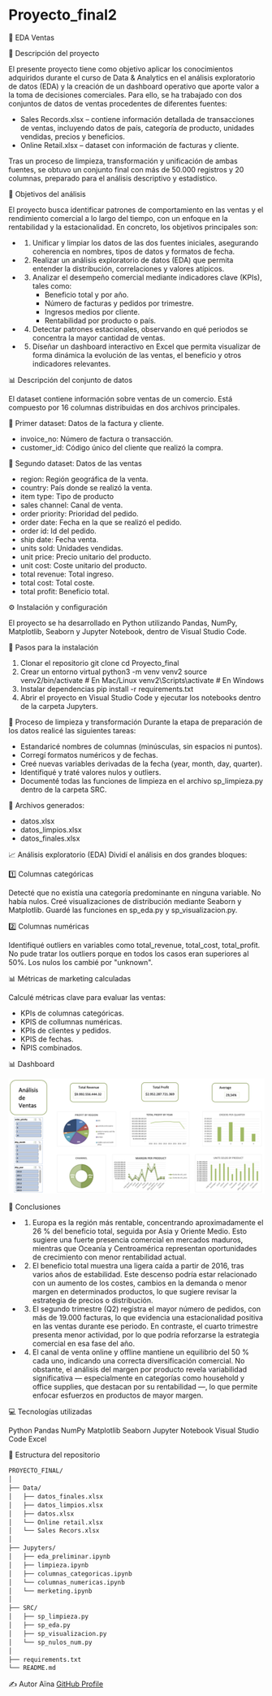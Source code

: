 # Proyecto_final2
🏦 EDA Ventas

📘 Descripción del proyecto

El presente proyecto tiene como objetivo aplicar los conocimientos adquiridos durante el curso de Data & Analytics en el análisis exploratorio de datos (EDA) y la creación de un dashboard operativo que aporte valor a la toma de decisiones comerciales.
Para ello, se ha trabajado con dos conjuntos de datos de ventas procedentes de diferentes fuentes:
- Sales Records.xlsx – contiene información detallada de transacciones de ventas, incluyendo datos de país, categoría de producto, unidades vendidas, precios y beneficios.
- Online Retail.xlsx – dataset con información de facturas y cliente.

Tras un proceso de limpieza, transformación y unificación de ambas fuentes, se obtuvo un conjunto final con más de 50.000 registros y 20 columnas, preparado para el análisis descriptivo y estadístico.

🎯 Objetivos del análisis

El proyecto busca identificar patrones de comportamiento en las ventas y el rendimiento comercial a lo largo del tiempo, con un enfoque en la rentabilidad y la estacionalidad.
En concreto, los objetivos principales son:
- 1. Unificar y limpiar los datos de las dos fuentes iniciales, asegurando coherencia en nombres, tipos de datos y formatos de fecha.
- 2. Realizar un análisis exploratorio de datos (EDA) que permita entender la distribución, correlaciones y valores atípicos.
- 3. Analizar el desempeño comercial mediante indicadores clave (KPIs), tales como:
      - Beneficio total y por año.
      - Número de facturas y pedidos por trimestre.
      - Ingresos medios por cliente.
      - Rentabilidad por producto o país.
- 4. Detectar patrones estacionales, observando en qué periodos se concentra la mayor cantidad de ventas.
- 5. Diseñar un dashboard interactivo en Excel que permita visualizar de forma dinámica la evolución de las ventas, el beneficio y otros indicadores relevantes.

📊 Descripción del conjunto de datos

El dataset contiene información sobre ventas de un comercio. Está compuesto por 16 columnas distribuidas en dos archivos principales.

🧩 Primer dataset: Datos de la factura y cliente.

- invoice_no: Número de factura o transacción. 
- customer_id: Código único del cliente que realizó la compra.

👥 Segundo dataset: Datos de las ventas

- region: Región geográfica de la venta.
- country: País donde se realizó la venta.
- item type: Tipo de producto
- sales channel: Canal de venta.
- order priority: Prioridad del pedido.
- order date: Fecha en la que se realizó el pedido.
- order id: Id del pedido.
- ship date: Fecha venta.
- units sold: Unidades vendidas.
- unit price: Precio unitario del producto.
- unit cost: Coste unitario del producto.
- total revenue: Total ingreso.
- total cost: Total coste.
- total profit: Beneficio total.

⚙️ Instalación y configuración 

El proyecto se ha desarrollado en Python utilizando Pandas, NumPy, Matplotlib, Seaborn y Jupyter Notebook, dentro de Visual Studio Code.

🔧 Pasos para la instalación

  1. Clonar el repositorio
  git clone 
  cd Proyecto_final
  2. Crear un entorno virtual
  python3 -m venv venv2
  source venv2/bin/activate   # En Mac/Linux
  venv2\Scripts\activate      # En Windows
  3. Instalar dependencias
  pip install -r requirements.txt
  4. Abrir el proyecto en Visual Studio Code y ejecutar los notebooks dentro de la carpeta Jupyters.

🧹 Proceso de limpieza y transformación Durante la etapa de preparación de los datos realicé las siguientes tareas:

- Estandaricé nombres de columnas (minúsculas, sin espacios ni puntos).
- Corregí formatos numéricos y de fechas.
- Creé nuevas variables derivadas de la fecha (year, month, day, quarter).
- Identifiqué y traté valores nulos y outliers.
- Documenté todas las funciones de limpieza en el archivo sp_limpieza.py dentro de la carpeta SRC.

📁 Archivos generados: 
- datos.xlsx
- datos_limpios.xlsx
- datos_finales.xlsx

📈 Análisis exploratorio (EDA) Dividí el análisis en dos grandes bloques:

1️⃣ Columnas categóricas

Detecté que no existía una categoría predominante en ninguna variable.
No había nulos.
Creé visualizaciones de distribución mediante Seaborn y Matplotlib.
Guardé las funciones en sp_eda.py y sp_visualizacion.py.

2️⃣ Columnas numéricas

Identifiqué outliers en variables como total_revenue, total_cost, total_profit.
No pude tratar los outliers porque en todos los casos eran superiores al 50%.
Los nulos los cambié por "unknown".

📊 Métricas de marketing calculadas

Calculé métricas clave para evaluar las ventas:

- KPIs de columnas categóricas.
- KPIS de collumnas numéricas.
- KPIs de clientes y pedidos.
- KPIS de fechas.
- ÑPIS combinados.

📊 Dashboard


<div style="text-align: center;">
   <img src="Dashboard.png" alt="Esquema" />
   </div>


🧭 Conclusiones 

- 1. Europa es la región más rentable, concentrando aproximadamente el 26 % del beneficio total, seguida por Asia y Oriente Medio. Esto sugiere una fuerte presencia comercial en mercados maduros, mientras que Oceanía y Centroamérica representan oportunidades de crecimiento con menor rentabilidad actual.
- 2. El beneficio total muestra una ligera caída a partir de 2016, tras varios años de estabilidad. Este descenso podría estar relacionado con un aumento de los costes, cambios en la demanda o menor margen en determinados productos, lo que sugiere revisar la estrategia de precios o distribución.
- 3. El segundo trimestre (Q2) registra el mayor número de pedidos, con más de 19.000 facturas, lo que evidencia una estacionalidad positiva en las ventas durante ese periodo. En contraste, el cuarto trimestre presenta menor actividad, por lo que podría reforzarse la estrategia comercial en esa fase del año.
- 4. El canal de venta online y offline mantiene un equilibrio del 50 % cada uno, indicando una correcta diversificación comercial. No obstante, el análisis del margen por producto revela variabilidad significativa — especialmente en categorías como household y office supplies, que destacan por su rentabilidad —, lo que permite enfocar esfuerzos en productos de mayor margen.

💻 Tecnologías utilizadas

Python
Pandas
NumPy
Matplotlib
Seaborn
Jupyter Notebook
Visual Studio Code
Excel

🧩 Estructura del repositorio

```bash
PROYECTO_FINAL/
│
├── Data/
│   ├── datos_finales.xlsx
│   ├── datos_limpios.xlsx
│   ├── datos.xlsx
│   └── Online retail.xlsx
│   └── Sales Recors.xlsx
│
├── Jupyters/
│   ├── eda_preliminar.ipynb
│   ├── limpieza.ipynb
│   ├── columnas_categoricas.ipynb
│   └── columnas_numericas.ipynb
│   └── merketing.ipynb
│
├── SRC/
│   ├── sp_limpieza.py
│   ├── sp_eda.py
│   ├── sp_visualizacion.py
│   └── sp_nulos_num.py
│
├── requirements.txt
└── README.md
```
✍️ Autor
 Aïna [GitHub Profile](https://github.com/Ainamg)
